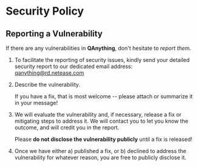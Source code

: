 # Security Policy

## Reporting a Vulnerability

If there are any vulnerabilities in **QAnything**, don't hesitate to _report them_.

1. To facilitate the reporting of security issues, kindly send your detailed security report to our dedicated email address: qanything@rd.netease.com
2. Describe the vulnerability.

   If you have a fix, that is most welcome -- please attach or summarize it in your message!

3. We will evaluate the vulnerability and, if necessary, release a fix or mitigating steps to address it. We will contact you to let you know the outcome, and will credit you in the report.

   Please **do not disclose the vulnerability publicly** until a fix is released!

4. Once we have either a) published a fix, or b) declined to address the vulnerability for whatever reason, you are free to publicly disclose it.

